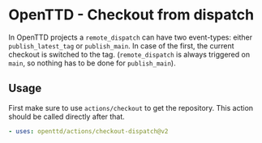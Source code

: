 # OpenTTD - Checkout from dispatch

In OpenTTD projects a `remote_dispatch` can have two event-types: either `publish_latest_tag` or `publish_main`.
In case of the first, the current checkout is switched to the tag.
(`remote_dispatch` is always triggered on `main`, so nothing has to be done for `publish_main`).

## Usage

First make sure to use `actions/checkout` to get the repository.
This action should be called directly after that.

```yaml
- uses: openttd/actions/checkout-dispatch@v2
```
